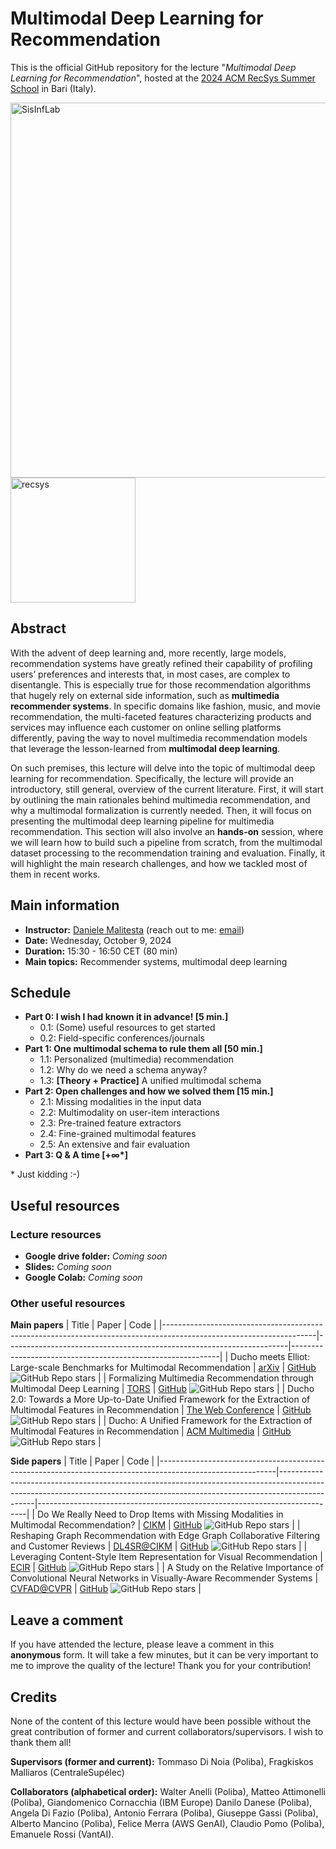 # Multimodal Deep Learning for Recommendation

This is the official GitHub repository for the lecture "_Multimodal Deep Learning for Recommendation_", hosted at the [2024 ACM RecSys Summer School](https://acmrecsys.github.io/rsss2024/) in Bari (Italy).

<div>
  <img src="https://recsys.acm.org/wp-content/uploads/2023/11/RecSysBanner_1000_180.png" alt="SisInfLab" width="600">
  <img src="https://recsys.acm.org/wp-content/uploads/2020/07/Recsys-OG.png" alt="recsys" width="200">
</div>

## Abstract

With the advent of deep learning and, more recently, large models, recommendation systems have greatly refined their capability of profiling users’ preferences and interests that, in most cases, are complex to disentangle. This is especially true for those recommendation algorithms that hugely rely on external side information, such as **multimedia recommender systems**. In specific domains like fashion, music, and movie recommendation, the multi-faceted features characterizing products and services may influence each customer on online selling platforms differently, paving the way to novel multimedia recommendation models that leverage the lesson-learned from **multimodal deep learning**. 

On such premises, this lecture will delve into the topic of multimodal deep learning for recommendation. Specifically, the lecture will provide an introductory, still general, overview of the current literature. First, it will start by outlining the main rationales behind multimedia recommendation, and why a multimodal formalization is currently needed. Then, it will focus on presenting the multimodal deep learning pipeline for multimedia recommendation. This section will also involve an **hands-on** session, where we will learn how to build such a pipeline from scratch, from the multimodal dataset processing to the recommendation training and evaluation. Finally, it will highlight the main research challenges, and how we tackled most of them in recent works.

## Main information

* **Instructor:** [Daniele Malitesta](https://danielemalitesta.github.io/) (reach out to me: [email](mailto:d.malitesta@gmail.com))
* **Date:** Wednesday, October 9, 2024
* **Duration:** 15:30 - 16:50 CET (80 min)
* **Main topics:** Recommender systems, multimodal deep learning

## Schedule

* **Part 0: I wish I had known it in advance! [5 min.]**
  * 0.1: (Some) useful resources to get started
  * 0.2: Field-specific conferences/journals
* **Part 1: One multimodal schema to rule them all [50 min.]**
  * 1.1: Personalized (multimedia) recommendation
  * 1.2: Why do we need a schema anyway?
  * 1.3: **[Theory + Practice]** A unified multimodal schema
* **Part 2: Open challenges and how we solved them [15 min.]**
  * 2.1: Missing modalities in the input data
  * 2.2: Multimodality on user-item interactions
  * 2.3: Pre-trained feature extractors
  * 2.4: Fine-grained multimodal features
  * 2.5: An extensive and fair evaluation
* **Part 3: Q & A time [+∞\*]**

\* Just kidding :-) 

## Useful resources

### Lecture resources
* **Google drive folder:** _Coming soon_
* **Slides:** _Coming soon_
* **Google Colab:** _Coming soon_

### Other useful resources

**Main papers**
| Title                                                                                                              | Paper                                                                | Code                                                       |
|--------------------------------------------------------------------------------------------------------------------|----------------------------------------------------------------------|------------------------------------------------------------|
| Ducho meets Elliot: Large-scale Benchmarks for Multimodal Recommendation                                           | [arXiv](https://arxiv.org/abs/2409.15857)                            | [GitHub](https://github.com/sisinflab/Ducho-meets-Elliot) ![GitHub Repo stars](https://img.shields.io/github/stars/sisinflab/Ducho-meets-Elliot) |
| Formalizing Multimedia Recommendation through Multimodal Deep Learning                                             | [TORS](https://dl.acm.org/doi/10.1145/3662738)                       | [GitHub](https://github.com/sisinflab/Formal-MultiMod-Rec) ![GitHub Repo stars](https://img.shields.io/github/stars/sisinflab/Formal-MultiMod-Rec) |
| Ducho 2.0: Towards a More Up-to-Date Unified Framework for the Extraction of Multimodal Features in Recommendation | [The Web Conference](https://dl.acm.org/doi/10.1145/3589335.3651440) | [GitHub](https://github.com/sisinflab/Ducho)  ![GitHub Repo stars](https://img.shields.io/github/stars/sisinflab/Ducho)             |
| Ducho: A Unified Framework for the Extraction of Multimodal Features in Recommendation                             | [ACM Multimedia](https://dl.acm.org/doi/10.1145/3581783.3613458)     | [GitHub](https://github.com/sisinflab/Ducho)    ![GitHub Repo stars](https://img.shields.io/github/stars/sisinflab/Ducho)           |

**Side papers**
| Title                                                                                                     | Paper                                                                                                                                                                       | Code                                                                      |
|-----------------------------------------------------------------------------------------------------------|-----------------------------------------------------------------------------------------------------------------------------------------------------------------------------|---------------------------------------------------------------------------|
| Do We Really Need to Drop Items with Missing Modalities in Multimodal Recommendation?                     | [CIKM](https://arxiv.org/abs/2408.11767)                                                                                                                                    | [GitHub](https://github.com/sisinflab/Graph-Missing-Modalities)      ![GitHub Repo stars](https://img.shields.io/github/stars/sisinflab/Graph-Missing-Modalities)     |
| Reshaping Graph Recommendation with Edge Graph Collaborative Filtering and Customer Reviews               | [DL4SR@CIKM](https://ceur-ws.org/Vol-3317/Paper7.pdf)                                                                                                                       | [GitHub](https://github.com/sisinflab/Edge-Graph-Collaborative-Filtering) ![GitHub Repo stars](https://img.shields.io/github/stars/sisinflab/Edge-Graph-Collaborative-Filtering) |
| Leveraging Content-Style Item Representation for Visual Recommendation                                    | [ECIR](https://www.researchgate.net/publication/359723533_Leveraging_Content-Style_Item_Representation_for_Visual_Recommendation)                                          | [GitHub](https://github.com/sisinflab/Content-Style-VRSs)      ![GitHub Repo stars](https://img.shields.io/github/stars/sisinflab/Content-Style-VRSs)                        |
| A Study on the Relative Importance of Convolutional Neural Networks in Visually-Aware Recommender Systems | [CVFAD@CVPR](https://openaccess.thecvf.com/content/CVPR2021W/CVFAD/papers/Deldjoo_A_Study_on_the_Relative_Importance_of_Convolutional_Neural_Networks_CVPRW_2021_paper.pdf) | [GitHub](https://github.com/sisinflab/CNNs-in-VRSs)       ![GitHub Repo stars](https://img.shields.io/github/stars/sisinflab/CNNs-in-VRSs)                |

## Leave a comment
If you have attended the lecture, please leave a comment in this **anonymous** form. It will take a few minutes, but it can be very important to me to improve the quality of the lecture! Thank you for your contribution!

## Credits

None of the content of this lecture would have been possible without the great contribution of former and current collaborators/supervisors. I wish to thank them all!

**Supervisors (former and current):** Tommaso Di Noia (Poliba), Fragkiskos Malliaros (CentraleSupélec)

**Collaborators (alphabetical order):** Walter Anelli (Poliba), Matteo Attimonelli (Poliba), Giandomenico Cornacchia (IBM Europe) Danilo Danese (Poliba), Angela Di Fazio (Poliba), Antonio Ferrara (Poliba), Giuseppe Gassi (Poliba), Alberto Mancino (Poliba), Felice Merra (AWS GenAI), Claudio Pomo (Poliba), Emanuele Rossi (VantAI).
